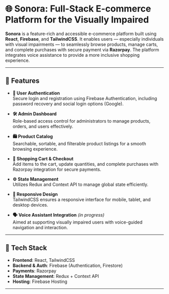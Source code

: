 # 🌐 Sonora: Full-Stack E-commerce Platform for the Visually Impaired

**Sonora** is a feature-rich and accessible e-commerce platform built using **React**, **Firebase**, and **TailwindCSS**. It enables users — especially individuals with visual impairments — to seamlessly browse products, manage carts, and complete purchases with secure payment via **Razorpay**. The platform integrates voice assistance to provide a more inclusive shopping experience.

---

## 🚀 Features

- **🔐 User Authentication**  
  Secure login and registration using Firebase Authentication, including password recovery and social login options (Google).

- **🛠️ Admin Dashboard**  
  Role-based access control for administrators to manage products, orders, and users effectively.

- **🛍️ Product Catalog**  
  Searchable, sortable, and filterable product listings for a smooth browsing experience.

- **🛒 Shopping Cart & Checkout**  
  Add items to the cart, update quantities, and complete purchases with Razorpay integration for secure payments.

- **⚙️ State Management**  
  Utilizes Redux and Context API to manage global state efficiently.

- **📱 Responsive Design**  
  TailwindCSS ensures a responsive interface for mobile, tablet, and desktop devices.

- **🗣️ Voice Assistant Integration** *(in progress)*  
  Aimed at supporting visually impaired users with voice-guided navigation and interaction.

---

## 🧰 Tech Stack

- **Frontend**: React, TailwindCSS  
- **Backend & Auth**: Firebase (Authentication, Firestore)  
- **Payments**: Razorpay  
- **State Management**: Redux + Context API  
- **Hosting**: Firebase Hosting 

---



